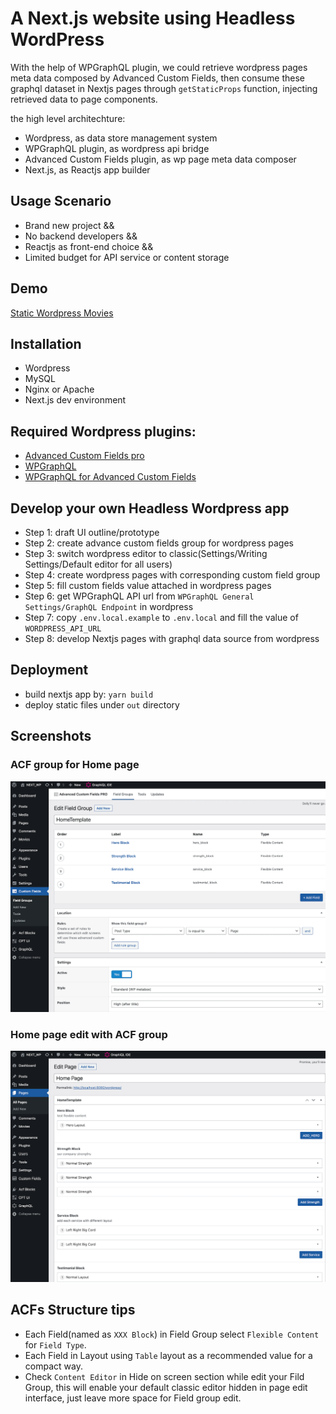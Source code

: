 # A Next.js website using Headless WordPress

With the help of WPGraphQL plugin, we could retrieve wordpress pages meta data composed by Advanced Custom Fields, then consume these graphql dataset in Nextjs pages through `getStaticProps` function, injecting retrieved data to page components.

the high level architechture:

- Wordpress, as data store management system
- WPGraphQL plugin, as wordpress api bridge
- Advanced Custom Fields plugin, as wp page meta data composer
- Next.js, as Reactjs app builder

## Usage Scenario

- Brand new project && 
- No backend developers && 
- Reactjs as front-end choice && 
- Limited budget for API service or content storage

## Demo

[Static Wordpress Movies](https://static-wp-movie.vercel.app/)


## Installation

- Wordpress
- MySQL
- Nginx or Apache
- Next.js dev environment


## Required Wordpress plugins:

- [Advanced Custom Fields pro](https://www.advancedcustomfields.com/pro/)
- [WPGraphQL](https://wordpress.org/plugins/wp-graphql/)
- [WPGraphQL for Advanced Custom Fields](https://github.com/wp-graphql/wp-graphql-acf)

## Develop your own Headless Wordpress app

- Step 1: draft UI outline/prototype
- Step 2: create advance custom fields group for wordpress pages
- Step 3: switch wordpress editor to classic(Settings/Writing Settings/Default editor for all users)
- Step 4: create wordpress pages with corresponding custom field group
- Step 5: fill custom fields value attached in wordpress pages
- Step 6: get WPGraphQL API url from `WPGraphQL General Settings/GraphQL Endpoint` in wordpress
- Step 7: copy `.env.local.example` to `.env.local` and fill the value of `WORDPRESS_API_URL`
- Step 8: develop Nextjs pages with graphql data source from wordpress

## Deployment

- build nextjs app by: `yarn build`
- deploy static files under `out` directory

## Screenshots

### ACF group for Home page 

![ACF group for Home page](./public/acf_home_tpl.png)

### Home page edit with ACF group

![ACF group for Home page](./public/acf_home_pg.png)


## ACFs Structure tips

- Each Field(named as `XXX Block`) in Field Group select `Flexible Content` for `Field Type`.
- Each Field in Layout using `Table` layout as a recommended value for a compact way.
- Check `Content Editor` in Hide on screen section while edit your Fild Group, this will enable your default classic editor hidden in page edit interface, just leave more space for Field group edit.